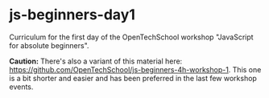 js-beginners-day1
=================

Curriculum for the first day of the OpenTechSchool workshop "JavaScript for absolute beginners".

**Caution:** There's also a variant of this material here: https://github.com/OpenTechSchool/js-beginners-4h-workshop-1. This one is a bit shorter and easier and has been preferred in the last few workshop events.
